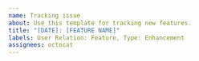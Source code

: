```yaml
---
name: Tracking issue
about: Use this template for tracking new features.
title: "[DATE]: [FEATURE NAME]"
labels: User Relation: Feature, Type: Enhancement
assignees: octocat
---
```

